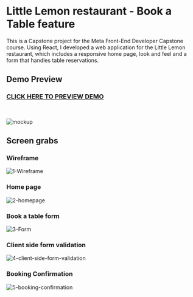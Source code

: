 # Little Lemon restaurant - Book a Table feature

This is a Capstone project for the Meta Front-End Developer Capstone course.
Using React, I developed a web application for the Little Lemon restaurant, which includes a responsive home page, look and feel and a form that handles table reservations.

<h2> Demo Preview </h2>
<h3><a href="https://master--little-lemon-book-a-table.netlify.app/"><strong> CLICK HERE TO PREVIEW DEMO </strong></a></h3>
<br />

![mockup](https://github.com/user-attachments/assets/4270aa82-e308-410c-9bc1-97bb607f0935)

## Screen grabs

### Wireframe

![1-Wireframe](https://github.com/user-attachments/assets/200eaf3e-fcb1-4155-9d1d-f71d20d2a9fb)

### Home page

![2-homepage](https://github.com/user-attachments/assets/67a72911-8a6d-4b28-99b0-d11da07c021c)

### Book a table form

![3-Form](https://github.com/user-attachments/assets/e9171cd6-63ed-40f0-9128-afc0e0900589)

### Client side form validation

![4-client-side-form-validation](https://github.com/user-attachments/assets/570be294-8f18-4f58-9231-cda20472b608)

### Booking Confirmation

![5-booking-confirmation](https://github.com/user-attachments/assets/74c49e25-4113-45dc-91e2-f57bdadf225d)
